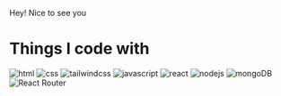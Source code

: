 Hey! Nice to see you 

<h1>Things I code with</h1>
<p>
<img src="https://img.shields.io/badge/HTML5-E34F26?style=for-the-badge&logo=html5&logoColor=white" alt="html"/>
<img src="https://img.shields.io/badge/CSS3-007ACC?style=for-the-badge&logo=css3&logoColor=white" alt="css"/>
<img src="https://img.shields.io/badge/tailwindscss-1c7ed6?style=for-the-badge&logo=tailwindscss&logoColor=white" alt="tailwindcss"/>
<img src="https://img.shields.io/badge/JacaScript-F7DF1E?style=for-the-badge&logo=javascript&logoColor=white" alt="javascript"/>
<img src="https://img.shields.io/badge/React-61DAFB?style=for-the-badge&logo=react&logoColor=white" alt="react"/>
<img src="https://img.shields.io/badge/Nodejs-37b24d?style=for-the-badge&logo=NodeJS&logoColor=white" alt="nodejs"/>
<img src="https://img.shields.io/badge/MongoDB-2b8a3e?style=for-the-badge&logo=NodeJS&logoColor=white" alt="mongoDB"/>
<img src="https://img.shields.io/badge/React_Router-CA4245?style=for-the-badge&logo=React&logoColor=white" alt="React Router"/>





</p>

